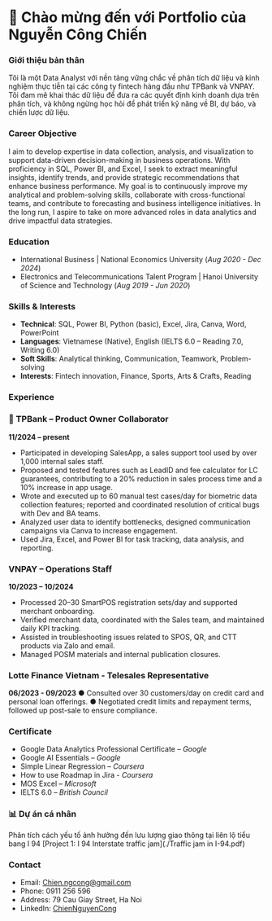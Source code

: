 # 👋 Chào mừng đến với Portfolio của Nguyễn Công Chiến

### Giới thiệu bản thân

Tôi là một Data Analyst với nền tảng vững chắc về phân tích dữ liệu và kinh nghiệm thực tiễn tại các công ty fintech hàng đầu như TPBank và VNPAY. Tôi đam mê khai thác dữ liệu để đưa ra các quyết định kinh doanh dựa trên phân tích, và không ngừng học hỏi để phát triển kỹ năng về BI, dự báo, và chiến lược dữ liệu.

### Career Objective

I aim to develop expertise in data collection, analysis, and visualization to support data-driven decision-making in business operations. With proficiency in SQL, Power BI, and Excel, I seek to extract meaningful insights, identify trends, and provide strategic recommendations that enhance business performance. My goal is to continuously improve my analytical and problem-solving skills, collaborate with cross-functional teams, and contribute to forecasting and business intelligence initiatives. In the long run, I aspire to take on more advanced roles in data analytics and drive impactful data strategies. 

### Education

- International Business | National Economics University (_Aug 2020 - Dec 2024_)
- Electronics and Telecommunications Talent Program | Hanoi University of Science and Technology (_Aug 2019 - Jun 2020_)

### Skills & Interests

- **Technical**: SQL, Power BI, Python (basic), Excel, Jira, Canva, Word, PowerPoint 
- **Languages**: Vietnamese (Native), English (IELTS 6.0 – Reading 7.0, Writing 6.0) 
- **Soft Skills**: Analytical thinking, Communication, Teamwork, Problem-solving 
- **Interests**: Fintech innovation, Finance, Sports, Arts & Crafts, Reading 

### Experience

### 📱 TPBank – Product Owner Collaborator
**11/2024 – present**
- Participated in developing SalesApp, a sales support tool used by over 1,000 internal sales staff. 
- Proposed and tested features such as LeadID and fee calculator for LC guarantees, contributing to a 20% reduction 
in sales process time and a 10% increase in app usage. 
- Wrote and executed up to 60 manual test cases/day for biometric data collection features; reported and coordinated 
resolution of critical bugs with Dev and BA teams. 
- Analyzed user data to identify bottlenecks, designed communication campaigns via Canva to increase engagement. 
- Used Jira, Excel, and Power BI for task tracking, data analysis, and reporting. 

### VNPAY – Operations Staff 
**10/2023 – 10/2024**
- Processed 20–30 SmartPOS registration sets/day and supported merchant onboarding. 
- Verified merchant data, coordinated with the Sales team, and maintained daily KPI tracking. 
- Assisted in troubleshooting issues related to SPOS, QR, and CTT products via Zalo and email. 
- Managed POSM materials and internal publication closures. 
### Lotte Finance Vietnam - Telesales Representative
**06/2023 - 09/2023**
● Consulted over 30 customers/day on credit card and personal loan offerings. 
● Negotiated credit limits and repayment terms, followed up post-sale to ensure compliance. 

### Certificate
- Google Data Analytics Professional Certificate – *Google*
- Google AI Essentials – *Google*
- Simple Linear Regression – *Coursera*
- How to use Roadmap in Jira - *Coursera*
- MOS Excel – *Microsoft*
- IELTS 6.0 – *British Council*

### 📊 Dự án cá nhân
Phân tích cách yếu tố ảnh hưởng đến lưu lượng giao thông tại liên lộ tiểu bang I 94
[Project 1: I 94 Interstate traffic jam](./Traffic jam in I-94.pdf)

### Contact

- Email: [Chien.ngcong@gmail.com](mailto:Chien.ngcong@gmail.com)
- Phone: 0911 256 596
- Address: 79  Cau Giay Street, Ha Noi
- LinkedIn: [ChienNguyenCong](https://www.linkedin.com/in/c%C3%B4ng-chi%E1%BA%BFn-nguy%E1%BB%85n-94b680232/)
